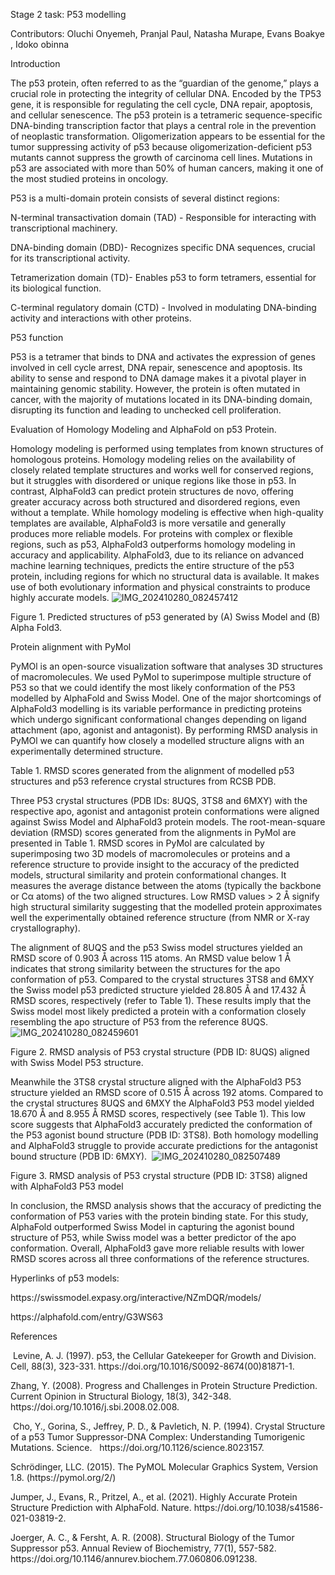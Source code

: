 Stage 2 task: P53 modelling 

Contributors: Oluchi Onyemeh, Pranjal Paul, Natasha Murape, Evans Boakye , Idoko obinna 

Introduction 

The p53 protein, often referred to as the “guardian of the genome,” plays a crucial role in protecting the integrity of cellular DNA. Encoded by the TP53 gene, it is responsible for regulating the cell cycle, DNA repair, apoptosis, and cellular senescence. The p53 protein is a tetrameric sequence-specific DNA-binding transcription factor that plays a central role in the prevention of neoplastic transformation. Oligomerization appears to be essential for the tumor suppressing activity of p53 because oligomerization-deficient p53 mutants cannot suppress the growth of carcinoma cell lines. Mutations in p53 are associated with more than 50% of human cancers, making it one of the most studied proteins in oncology.

P53 is a multi-domain protein consists of several distinct regions:

N-terminal transactivation domain (TAD) - Responsible for interacting with transcriptional machinery.

DNA-binding domain (DBD)- Recognizes specific DNA sequences, crucial for its transcriptional activity.

Tetramerization domain (TD)- Enables p53 to form tetramers, essential for its biological function.

C-terminal regulatory domain (CTD) - Involved in modulating DNA-binding activity and interactions with other proteins.

P53 function

P53 is a tetramer that binds to DNA and activates the expression of genes involved in cell cycle arrest, DNA repair, senescence and apoptosis. Its ability to sense and respond to DNA damage makes it a pivotal player in maintaining genomic stability. However, the protein is often mutated in cancer, with the majority of mutations located in its DNA-binding domain, disrupting its function and leading to unchecked cell proliferation.

Evaluation of Homology Modeling and AlphaFold on p53 Protein. 

Homology modeling is performed using templates from known structures of homologous proteins. Homology modeling relies on the availability of closely related template structures and works well for conserved regions, but it struggles with disordered or unique regions like those in p53. In contrast, AlphaFold3 can predict protein structures de novo, offering greater accuracy across both structured and disordered regions, even without a template. While homology modeling is effective when high-quality templates are available, AlphaFold3 is more versatile and generally produces more reliable models. For proteins with complex or flexible regions, such as p53, AlphaFold3 outperforms homology modeling in accuracy and applicability. AlphaFold3, due to its reliance on advanced machine learning techniques, predicts the entire structure of the p53 protein, including regions for which no structural data is available. It makes use of both evolutionary information and physical constraints to produce highly accurate models.
![IMG_202410280_082457412](https://github.com/user-attachments/assets/d47360a7-656f-4b48-98e5-c3d7c7036cd8)

Figure 1. Predicted structures of p53 generated by (A) Swiss Model and (B) Alpha Fold3.

Protein alignment with PyMol

PyMOl is an open-source visualization software that analyses 3D structures of macromolecules. We used PyMol to superimpose multiple structure of P53 so that we could identify the most likely conformation of the P53 modelled by AlphaFold and Swiss Model. One of the major shortcomings of AlphaFold3 modelling is its variable performance in predicting proteins which undergo significant conformational changes depending on ligand attachment (apo, agonist and antagonist). By performing RMSD analysis in PyMOl we can quantify how closely a modelled structure aligns with an experimentally determined structure. 

Table 1. RMSD scores generated from the alignment of modelled p53 structures and p53 reference crystal structures from RCSB PDB. 



Three P53 crystal structures (PDB IDs: 8UQS, 3TS8 and 6MXY) with the respective apo, agonist and antagonist protein conformations were aligned against Swiss Model and AlphaFold3 protein models. The root-mean-square deviation (RMSD) scores generated from the alignments in PyMol are presented in Table 1. RMSD scores in PyMol are calculated by superimposing two 3D models of macromolecules or proteins and a reference structure to provide insight to the accuracy of the predicted models, structural similarity and protein conformational changes. It measures the average distance between the atoms (typically the backbone or Cα atoms) of the two aligned structures. Low RMSD values > 2 Å signify high structural similarity suggesting that the modelled protein approximates well the experimentally obtained reference structure (from NMR or X-ray crystallography).  

The alignment of 8UQS and the p53 Swiss model structures yielded an RMSD score of 0.903 Å across 115 atoms. An RMSD value below 1 Å indicates that strong similarity between the structures for the apo conformation of p53. Compared to the crystal structures 3TS8 and 6MXY the Swiss model p53 predicted structure yielded 28.805 Å and 17.432 Å RMSD scores, respectively (refer to Table 1). These results imply that the Swiss model most likely predicted a protein with a conformation closely resembling the apo structure of P53 from the reference 8UQS. 
![IMG_202410280_082459601](https://github.com/user-attachments/assets/568d4b85-d296-4730-85d2-2fbaab6373db)

Figure 2. RMSD analysis of P53 crystal structure (PDB ID: 8UQS) aligned with Swiss Model P53 structure. 

Meanwhile the 3TS8 crystal structure aligned with the AlphaFold3 P53 structure yielded an RMSD score of 0.515 Å across 192 atoms. Compared to the crystal structures 8UQS and 6MXY the AlphaFold3 P53 model yielded 18.670 Å and 8.955 Å RMSD scores, respectively (see Table 1). This low score suggests that AlphaFold3 accurately predicted the conformation of the P53 agonist bound structure (PDB ID: 3TS8). Both homology modelling and AlphaFold3 struggle to provide accurate predictions for the antagonist bound structure (PDB ID: 6MXY). 
![IMG_202410280_082507489](https://github.com/user-attachments/assets/6ec4a0f7-e2f7-449e-8305-5acdad94a9c4)

Figure 3. RMSD analysis of P53 crystal structure (PDB ID: 3TS8) aligned with AlphaFold3 P53 model

In conclusion, the RMSD analysis shows that the accuracy of predicting the conformation of P53 varies with the protein binding state. For this study, AlphaFold outperformed Swiss Model in capturing the agonist bound structure of P53, while Swiss model was a better predictor of the apo conformation. Overall, AlphaFold3 gave more reliable results with lower RMSD scores across all three conformations of the reference structures. 

Hyperlinks of p53 models:

https\://swissmodel.expasy.org/interactive/NZmDQR/models/

https\://alphafold.com/entry/G3WS63

References

 Levine, A. J. (1997). p53, the Cellular Gatekeeper for Growth and Division. Cell, 88(3), 323-331. https\://doi.org/10.1016/S0092-8674(00)81871-1.

Zhang, Y. (2008). Progress and Challenges in Protein Structure Prediction. Current Opinion in Structural Biology, 18(3), 342-348. https\://doi.org/10.1016/j.sbi.2008.02.008.

 Cho, Y., Gorina, S., Jeffrey, P. D., & Pavletich, N. P. (1994). Crystal Structure of a p53 Tumor Suppressor-DNA Complex: Understanding Tumorigenic Mutations. Science.   https\://doi.org/10.1126/science.8023157.

Schrödinger, LLC. (2015). The PyMOL Molecular Graphics System, Version 1.8. (https\://pymol.org/2/)

Jumper, J., Evans, R., Pritzel, A., et al. (2021). Highly Accurate Protein Structure Prediction with AlphaFold. Nature. https\://doi.org/10.1038/s41586-021-03819-2.

Joerger, A. C., & Fersht, A. R. (2008). Structural Biology of the Tumor Suppressor p53. Annual Review of Biochemistry, 77(1), 557-582. https\://doi.org/10.1146/annurev.biochem.77.060806.091238.
